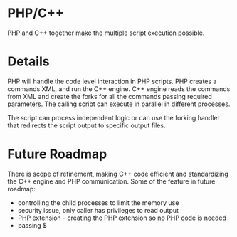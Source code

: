 # PHP/C++ #

PHP and C++ together make the multiple script execution possible.


# Details #

PHP will handle the code level interaction in PHP scripts. PHP creates a commands XML, and run the C++ engine. C++ engine reads the commands from XML and create the forks for all the commands passing required parameters. The calling script can execute in parallel in different processes.

The script can process independent logic or can use the forking handler that redirects the script output to specific output files.

# Future Roadmap #

There is scope of refinement, making C++ code efficient and standardizing the C++ engine and PHP communication.
Some of the feature in future roadmap:
  * controlling the child processes to limit the memory use
  * security issue, only caller has privileges to read output
  * PHP extension - creating the PHP extension so no PHP code is needed
  * passing $
